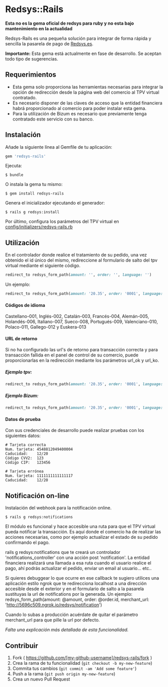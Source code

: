 # Redsys::Rails

**Esta no es la gema oficial de redsys para ruby y no esta bajo mantenimiento en la actualidad**

Redsys-Rails es una pequeña solución para integrar de forma rápida y sencilla la pasarela de pago de [Redsys.es](http://www.redsys.es/).

**Importante:** Esta gema está actualmente en fase de desarrollo. Se aceptan todo tipo de sugerencias.

## Requerimientos
- Esta gema solo proporciona las herramientas necesarias para integrar la opción de redirección desde la página web del comercio al TPV virtual contratado.
- Es necesario disponer de las claves de acceso que la entidad financiera habrá proporcionado al comercio para poder instalar esta gema.
- Para la utilización de Bizum es necesario que previamente tenga contratado este servicio con su banco.

## Instalación

Añade la siguiente línea al Gemfile de tu aplicación:

```ruby
gem 'redsys-rails'
```

Ejecuta:

    $ bundle

O instala la gema tu mismo:

    $ gem install redsys-rails

Genera el inicializador ejecutando el generador:

    $ rails g redsys:install

Por último, configura los parámetros del TPV virtual en [config/initializers/redsys-rails.rb](lib/generators/templates/redsys-rails.rb)

## Utilización

En el controlador donde realice el tratamiento de su pedido, una vez obtenido el id único del mismo, 
redireccione al formulario de salto del tpv virtual mediante el siguiente código.

```ruby
redirect_to redsys_form_path(amount: '', order: '', language: '')
```

Un ejemplo:

```ruby
redirect_to redsys_form_path(amount: '20.35', order: '0001', language: '001')
```

#### Códigos de idioma

Castellano-001, Inglés-002, Catalán-003, Francés-004, Alemán-005, Holandés-006, Italiano-007, Sueco-008, Portugués-009,
Valenciano-010, Polaco-011, Gallego-012 y Euskera-013

#### URL de retorno

Si no ha configurado las url's de retorno para transacción correcta y para transacción fallida en el panel de control de su comercio,
puede proporcionarlas en la redirección mediante los parámetros url_ok y url_ko.

##### Ejemplo tpv:

```ruby
redirect_to redsys_form_path(amount: '20.35', order: '0001', language: '001', url_ok: 'http://misite.com/pedido_ok', url_ko: 'http://misite.com/pedido_error')
```

##### Ejemplo Bizum:

```ruby
redirect_to redsys_form_path(amount: '20.35', order: '0001', language: '001', url_ok: 'http://misite.com/pedido_ok', url_ko: 'http://misite.com/pedido_error', bizum: true)
```

#### Datos de prueba

Con sus credenciales de desarrollo puede realizar pruebas con los siguientes datos:

```
# Tarjeta correcta
Num. tarjeta: 4548812049400004
Caducidad:    12/20
Código CVV2:  123
Código CIP:   123456
```

```
# Tarjeta errónea
Num. tarjeta: 1111111111111117
Caducidad:    12/20
```

## Notificación on-line

Instalación del webhook para la notificación online.

    $ rails g redsys:notifications

El módulo es funcional y hace accesible una ruta para que el TPV virtual pueda notificar la transacción. Es aquí donde el comercio
ha de realizar las acciones necesarias, como por ejemplo actualizar el estado de su pedido confirmando el pago.

rails g redsys:notifications que te creará un controlador 'notifications_controller' con una acción post 'notification'. La entidad financiera realizará una llamada a esa ruta cuando el usuario realice el pago, ahí podrás actualizar el pedido, enviar un email al usuario... etc..

Si quieres debuggear lo que ocurre en ese callback te sugiero utilices una aplicación estilo ngrok que te redirecciona localhost a una dirección accesible desde el exterior y en el formulario de salto a la pasarela sustituyas la url de notifications por la generada. Un ejemplo:
redsys_form_path(amount: @amount, order: @order.id, merchant_url: 'http://5696c509.ngrok.io/redsys/notification')

Cuando lo subas a producción acuérdate de quitar el parámetro merchant_url para que pille la url por defecto.

*Falta una explicación más detallada de esta funcionalidad.*

## Contribuir

1. Fork ( https://github.com/[my-github-username]/redsys-rails/fork )
2. Crea la rama de tu funcionalidad (`git checkout -b my-new-feature`)
3. Commita tus cambios (`git commit -am 'Add some feature'`)
4. Push a la rama (`git push origin my-new-feature`)
5. Crea un nuevo Pull Request
